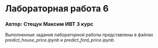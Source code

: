 # Лабораторная работа 6

### Автор: Стецук Максим ИВТ 3 курс

Выполненные задания лабораторной работы представлены в файлах _predict_house_price.ipynb_ и _predict_ford_price.ipynb_.


